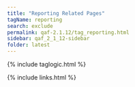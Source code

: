 ```yaml
---
title: "Reporting Related Pages"
tagName: reporting
search: exclude
permalink: qaf-2.1.12/tag_reporting.html
sidebar: qaf_2_1_12-sidebar
folder: latest
---
```

{% include taglogic.html %}

{% include links.html %}

